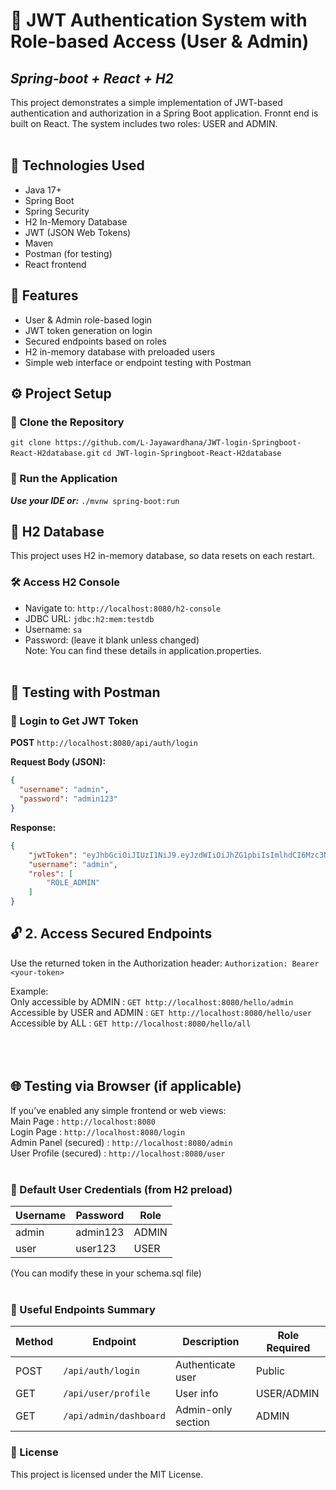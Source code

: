 # 🔐 JWT Authentication System with Role-based Access (User & Admin) 
## ***Spring-boot + React + H2***

This project demonstrates a simple implementation of JWT-based authentication and authorization in a Spring Boot application. Fronnt end is built on React. The system includes two roles: USER and ADMIN.
<br><br>
## 🧰 Technologies Used
- Java 17+
- Spring Boot
- Spring Security
- H2 In-Memory Database
- JWT (JSON Web Tokens)
- Maven
- Postman (for testing)
- React frontend<br>

## 📂 Features
- User & Admin role-based login
- JWT token generation on login
- Secured endpoints based on roles
- H2 in-memory database with preloaded users
- Simple web interface or endpoint testing with Postman<br>

## ⚙️ Project Setup
### 🔄 Clone the Repository
`git clone https://github.com/L-Jayawardhana/JWT-login-Springboot-React-H2database.git`
`cd JWT-login-Springboot-React-H2database`

### 🚀 Run the Application
***Use your IDE or:***
`./mvnw spring-boot:run`

## 💾 H2 Database <br>
This project uses H2 in-memory database, so data resets on each restart.<br>

### 🛠 Access H2 Console
- Navigate to: `http://localhost:8080/h2-console`
- JDBC URL: `jdbc:h2:mem:testdb`
- Username: `sa`
- Password: (leave it blank unless changed)<br>
Note: You can find these details in application.properties.<br><br>

## 🧪 Testing with Postman
### 🔑 Login to Get JWT Token

**POST** `http://localhost:8080/api/auth/login`

**Request Body (JSON):**
```json
{
  "username": "admin",
  "password": "admin123"
}
```

**Response:**
```json
{
    "jwtToken": "eyJhbGciOiJIUzI1NiJ9.eyJzdWIiOiJhZG1pbiIsImlhdCI6Mzc3NTMzNTI5NTB9.MiJTm9bDrc2JI8W....",
    "username": "admin",
    "roles": [
        "ROLE_ADMIN"
    ]
}
```

## 🔓 2. Access Secured Endpoints
Use the returned token in the Authorization header:
`Authorization: Bearer <your-token>`<br>

Example:<br>
Only accessible by ADMIN : `GET http://localhost:8080/hello/admin`<br>
Accessible by USER and ADMIN : `GET http://localhost:8080/hello/user` 
Accessible by ALL : `GET http://localhost:8080/hello/all`<br></br></br></br>

## 🌐 Testing via Browser (if applicable)
If you’ve enabled any simple frontend or web views:<br>
Main Page                      : `http://localhost:8080`<br>
Login Page                     : `http://localhost:8080/login`<br>
Admin Panel (secured)          : `http://localhost:8080/admin`<br>
User Profile (secured)         : `http://localhost:8080/user`</br></br>

### 📁 Default User Credentials (from H2 preload)
| Username | Password | Role  |
| -------- | -------- | ----- |
| admin    | admin123 | ADMIN |
| user     | user123  | USER  |
(You can modify these in your schema.sql file)</br></br>

### 📎 Useful Endpoints Summary
| Method | Endpoint               | Description        | Role Required |
| ------ | ---------------------- | ------------------ | ------------- |
| POST   | `/api/auth/login`      | Authenticate user  | Public        |
| GET    | `/api/user/profile`    | User info          | USER/ADMIN    |
| GET    | `/api/admin/dashboard` | Admin-only section | ADMIN         |</br></br>


### 📝 License 
This project is licensed under the MIT License.
